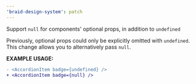 ```yaml
---
'braid-design-system': patch
---
```


Support `null` for components' optional props, in addition to `undefined`

Previously, optional props could only be explicitly omitted with  `undefined`. This change allows you to alternatively pass `null`.

**EXAMPLE USAGE:**

```diff
- <AccordionItem badge={undefined} />
+ <AccordionItem badge={null} />
```
